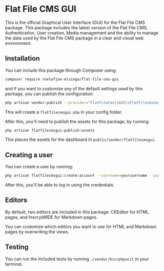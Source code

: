 # Flat File CMS GUI

This is the official Graphical User Interface (GUI) for the Flat File CMS package. 
This package includes the latest version of the Flat File CMS, Authentication, User creation, 
Media management and the ability to manage the data used by the Flat File CMS package in a clear 
and visual web environment.

## Installation

You can include this package through Composer using:

```bash
composer require roelofjan-elsinga/flat-file-cms-gui
```

and if you want to customize any of the default settings used by this package, you can publish the configuration: 

```bash
php artisan vendor:publish --provider="FlatFileCms\\GUI\\FlatFileCmsServiceProvider"
```

This will create a ``flatfilecmsgui.php`` in your config folder.

After this, you'll need to publish the assets for this package, by running:

```bash
php artisan flatfilecmsgui:publish:assets
```

This places the assets for the dashboard in ``public/vendor/flatfilecmsgui``.

## Creating a user

You can create a user by running:

```bash
php artisan flatfilecmsgui:create:account --username=yourusername --password=yourpassword
```

After this, you'll be able to log in using the credentials.

## Editors

By default, two editors are included in this package: CKEditor for HTML pages, and InscrybMDE for Markdown pages.

You can customize which editors you want to use for HTML and Markdown pages by overwriting the views.

## Testing

You can run the included tests by running ``./vendor/bin/phpunit`` in your terminal.